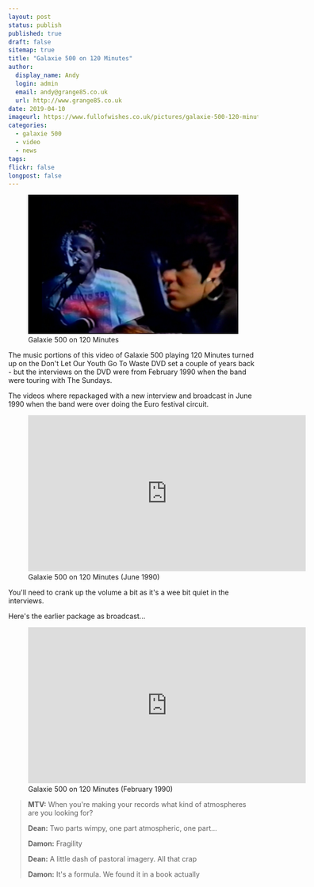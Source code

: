 ```yaml
---
layout: post
status: publish
published: true
draft: false
sitemap: true
title: "Galaxie 500 on 120 Minutes"
author:
  display_name: Andy
  login: admin
  email: andy@grange85.co.uk
  url: http://www.grange85.co.uk
date: 2019-04-10
imageurl: https://www.fullofwishes.co.uk/pictures/galaxie-500-120-minutes.jpg
categories:
  - galaxie 500
  - video
  - news
tags:
flickr: false
longpost: false
---
```

<figure class="caption aligncenter"><img src="/images/galaxie-500-120-minutes.jpg" alt="Galaxie 500 on 120 Minutes" /><figcaption class="caption-text">Galaxie 500 on 120 Minutes</figcaption></figure>
<p class="lead">The music portions of this video of Galaxie 500 playing 120 Minutes turned up on the Don't Let Our Youth Go To Waste DVD set a couple of years back - but the interviews on the DVD were from February 1990 when the band were touring with The Sundays.</p>
<p>The videos where repackaged with a new interview and broadcast in June 1990 when the band were over doing the Euro festival circuit.</p>
<figure class="caption aligncenter"><iframe width="560" height="315" src="https://www.youtube.com/embed/_FIkwCAf5GA" frameborder="0" allowfullscreen></iframe><figcaption class="caption-text">Galaxie 500 on 120 Minutes (June 1990)</figcaption></figure>
<p>You'll need to crank up the volume a bit as it's a wee bit quiet in the interviews.</p>

<p>Here's the earlier package as broadcast...</p>
<figure class="caption aligncenter"><iframe width="560" height="315" src="https://www.youtube.com/embed/hqlVpEREVjA" frameborder="0" allowfullscreen></iframe><figcaption class="caption-text">Galaxie 500 on 120 Minutes (February 1990)</figcaption></figure>

<blockquote>
<p><strong>MTV:</strong> When you're making your records what kind of atmospheres are you looking for?</p>
<p><strong>Dean:</strong> Two parts wimpy, one part atmospheric, one part...</p>
<p><strong>Damon:</strong> Fragility</p>
<p><strong>Dean:</strong> A little dash of pastoral imagery. All that crap</p>
<p><strong>Damon:</strong> It's a formula. We found it in a book actually</p>
</blockquote>






